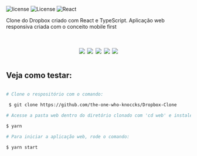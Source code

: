   
<p align="center">
  
 <img src="https://img.shields.io/badge/license-MIT-Black?labelColor=7159c1&style=flat" alt="license" /> <img alt="License" src="https://img.shields.io/badge/TypeScript-Blue?style=flat">    <img src="https://img.shields.io/badge/React-Orange?style=flat" alt="React" /> 

</p>

Clone do Dropbox criado com React e TypeScript. Aplicação web responsiva criada com o conceito mobile first

<h1 align="center">
  <img src="https://ik.imagekit.io/hld13bjzb1/Screenshot_01_p94SfCCAk.png">
  <img src="https://ik.imagekit.io/hld13bjzb1/Screenshot_02_w6gz6D2h2j.png">
  <img src="https://ik.imagekit.io/hld13bjzb1/Screenshot_03_p9a3YFIFNS.png">
  <img src="https://ik.imagekit.io/hld13bjzb1/Screenshot_04_UvZx3gAGp.png">
  
  <img src="https://ik.imagekit.io/hld13bjzb1/Peek_2020-08-15_18-30_LYRZI5sFm.gif">
<h1>






## Veja como testar:
```bash

# Clone o respositório com o comando:

 $ git clone https://github.com/the-one-who-knoccks/Dropbox-Clone

# Acesse a pasta web dentro do diretório clonado com 'cd web' e instale as dependências com o comando:
 
$ yarn

# Para iniciar a aplicação web, rode o comando:

$ yarn start
```

